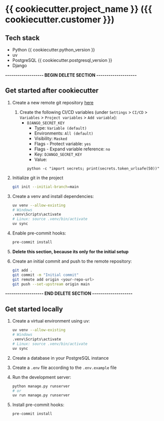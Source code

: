 # {{ cookiecutter.project_name }} ({{ cookiecutter.customer }})


## Tech stack

- Python {{ cookiecutter.python_version }}
- uv
- PostgreSQL {{ cookiecutter.postgresql_version }}
- Django


**------------------- BEGIN DELETE SECTION --------------------**

## Get started after cookiecutter

1. Create a new remote git repository [here](https://singular-code.de/projects/new)
   1. Create the following CI/CD variables (under `Settings` > `CI/CD` > `Variables` > `Project variables` > `Add variable`):
       - `DJANGO_SECRET_KEY`
         - Type: `Variable (default)` 
         - Environments: `All (default)`
         - Visibility: `Masked`
         - Flags - Protect variable: `yes`
         - Flags - Expand variable reference: `no`
         - Key: `DJANGO_SECRET_KEY`
         - Value:
         ```shell
         python -c "import secrets; print(secrets.token_urlsafe(50))"
         ```
2. Initialize git in the project

   ```bash
   git init --initial-branch=main
   ```

3. Create a venv and install dependencies:

   ```bash
   uv venv --allow-existing
   # Windows
   .venv\Scripts\activate
   # Linux: source .venv/bin/activate
   uv sync
   ```
   
4. Enable pre-commit hooks:

   ```bash
   pre-commit install
   ```

5. **Delete this section, because its only for the initial setup**

6. Create an initial commit and push to the remote repository:

   ```bash
   git add .
   git commit -m "Initial commit"
   git remote add origin <your-repo-url>
   git push --set-upstream origin main
   ```

**------------------- END DELETE SECTION --------------------**

## Get started locally

1. Create a virtual environment using uv:

   ```bash
   uv venv --allow-existing
   # Windows
   .venv\Scripts\activate
   # Linux: source .venv/bin/activate
   uv sync
   ```

2. Create a database in your PostgreSQL instance
3. Create a `.env` file according to the `.env.example` file
4. Run the development server:

   ```bash
   python manage.py runserver
   # or
   uv run manage.py runserver
   ```
5. Install pre-commit hooks:

   ```bash
   pre-commit install
   ```
